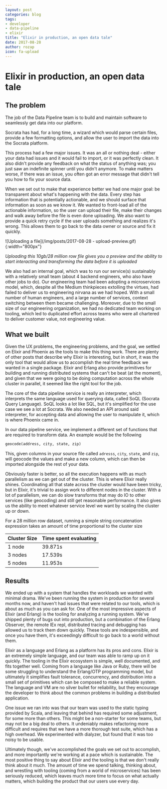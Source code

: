 ```yaml
---
layout: post
categories: blog
tags:
- developer
- data-pipeline
- elixir
title: "Elixir in production, an open data tale"
date: 2017-08-28
author: rozap
icon: fa-upload
---
```


# Elixir in production, an open data tale

## The problem
The job of the Data Pipeline team is to build and maintain software to seamlessly get data into our platform.

Socrata has had, for a long time, a wizard which would parse certain files, provide a few formatting options, and allow the user to import the data into the Socrata platform.

This process had a few major issues.
It was an all or nothing deal - either your data had issues and it would fail to import, or it was perfectly clean.
It also didn't provide any feedback on what the status of anything was; you just saw an indefinite spinner until you didn't anymore.
To make matters worse, if there was an issue, you often got an error message that didn't tell you how to fix your source data.


When we set out to make that experience better we had one major goal: be transparent about what's happening with the data.
Every step has information that is potentially actionable, and we should surface that information as soon as we know it.
We wanted to front-load all of the actionable information, so the user can upload their file, make their changes and walk away before the file is even done uploading.
We also want to provide a quick retry cycle if the user uploads something and realizes it's wrong.
This allows them to go back to the data owner or source and fix it quickly.


![Uploading a file](/img/posts/2017-08-28 - upload-preview.gif){:width="800px"}

*Uploading this 10gb/28 million row file gives you a preview and the ability to start interacting and transforming the data before it is uploaded*

We also had an internal goal, which was to run our service(s) sustainably with a relatively small team (about 4 backend engineers, who also have other jobs to do).
Our engineering team had been adopting a microservices model, which, despite all the Medium thinkpieces extolling the virtues, had failed to deliver us to engineering nirvana as we had hoped.
With a small number of human engineers, and a large number of services, context switching between them became challenging.
Moreover, due to the small size of our engineering organization, we had no dedicated team working on tooling, which led to duplicated effort across teams who were all chartered to deliver customer value, not engineering value.


## What we built

Given the UX problems, the engineering problems, and the goal, we settled on Elixir and Phoenix as the tools to make this thing work.
There are plenty of other posts that describe why Elixir is interesting, but in short, it was the only tool that would allow us to accomplish the real time feedback we wanted in a single package.
Elixir and Erlang also provide primitives for building and running distributed systems that can't be beat (at the moment), and given that we were going to be doing computation across the whole cluster in parallel, it seemed like the right tool for the job.


The core of the data pipeline service is really an interpreter, which interprets the same language used for querying data, called SoQL (Socrata Query Language).
SoQL looks a lot like SQL, but it's simplified for the use case we see a lot at Socrata.
We also needed an API around said interpreter, for accepting data and allowing the user to manipulate it, which is where Phoenix came in.


In our data pipeline service, we implement a different set of functions that are required to transform data.
An example would be the following

```sql
geocode(address, city, state, zip)
```

This, given columns in your source file called `adresss`, `city`, `state`, and `zip`, will geocode the values and make a new column, which can then be imported alongside the rest of your data.


Obviously faster is better, so all the execution happens with as much parallelism as we can get out of the cluster.
This is where Elixir really shines.
Coordinating all that state across the cluster would have been tricky, but in Elixir, it's trivial to assign work to different nodes in the cluster.
With a lot of parallelism, we can do slow transforms that may do IO to other services (like geocoding) and still get reasonable performance.
It also gives us the ability to meet whatever service level we want by scaling the cluster up or down.


For a 28 million row dataset, running a simple string concatenation expression takes an amount of time proportional to the cluster size


| Cluster Size | Time spent evaluating |
| -------------| ------------------------------------ |
| 1 node       |  39.871s |
| 3 nodes      |  17.539s |
| 5 nodes      |  11.953s |


## Results
We ended up with a system that handles the workloads we wanted with minimal drama.
We've been running the system in production for several months now, and haven't had issues that were related to our tools, which is about as much as you can ask for.
One of the most impressive aspects of Elixir (and Erlang) is the tooling for analyzing a running system.
We've shipped plenty of bugs out into production, but a combination of the Erlang Observer, the remote IEx repl, distributed tracing and debugging has allowed us to track them down quickly.
These tools are indespensible, and once you have them, it's exceedingly difficult to go back to a world without them.


Elixir as a language and Erlang as a platform has its pros and cons.
Elixir is an extremely simple language, and our team was able to ramp up on it quickly. The tooling in the Elixir ecosystem is simple, well documented, and fits together well.
Coming from a language like Java or Ruby, there will be some struggling to understand the Erlang/OTP programming model, but ultimately it simplifies fault tolerance, concurrency, and distribution into a small set of primitives which can be composed to make a reliable system. The language and VM are no silver bullet for reliability, but they encourage the developer to think about the common problems in building a distributed application.


One issue we ran into was that our team was used to the static typing provided by Scala, and leaving that behind has required some adjustment, for some more than others.
This might be a non-starter for some teams, but may not be a big deal to others.
It undeniably makes refactoring more difficult and requires that we have a more thorough test suite, which has a high overhead.
We experimented with dialyzer, but found that it was too noisy to be usable.


Ultimately though, we've accomplished the goals we set out to accomplish, and more importantly we're working at a pace which is sustainable.
The most positive thing to say about Elixir and the tooling is that we don't really think about it much.
The amount of time we spend talking, thinking about, and wrestling with tooling (coming from a world of microservices) has been seriously reduced, which leaves much more time to focus on what actually matters, which building the product that our users use every day.

